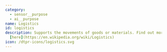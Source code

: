 ```yaml
---
category: 
  - sensor__purpose
  - ai__purpose
name: Logistics
id: logistics
description: Supports the movements of goods or materials. Find out more
  [here](https://en.wikipedia.org/wiki/Logistics)
icon: /dtpr-icons/logistics.svg
---
```

